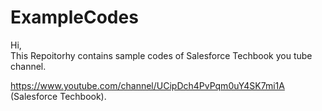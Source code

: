 # ExampleCodes
Hi,<br/>
This Repoitorhy contains sample codes of Salesforce Techbook you tube channel.

https://www.youtube.com/channel/UCipDch4PvPqm0uY4SK7mi1A (Salesforce Techbook).

